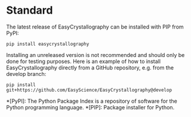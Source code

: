 # Standard

The latest release of EasyCrystallography can be installed with PIP from PyPI:

```
pip install easycrystallography
```

Installing an unreleased version is not recommended and should only be done for testing purposes. Here is an example of how to install EasyCrystallography directly from a GitHub repository, e.g. from the develop branch:

```
pip install git+https://github.com/EasyScience/EasyCrystallography@develop
```

<!-- Abbreviations -->

*[PyPI]: The Python Package Index is a repository of software for the Python programming language.
*[PIP]: Package installer for Python.
